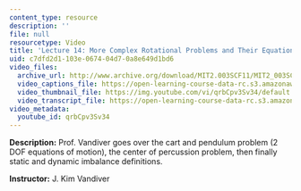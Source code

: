 ```yaml
---
content_type: resource
description: ''
file: null
resourcetype: Video
title: 'Lecture 14: More Complex Rotational Problems and Their Equations of Motion'
uid: c7dfd2d1-103e-0674-04d7-0a8e649d1bd6
video_files:
  archive_url: http://www.archive.org/download/MIT2.003SCF11/MIT2_003SCF11_lec14_300k.mp4
  video_captions_file: https://open-learning-course-data-rc.s3.amazonaws.com/2-003sc-engineering-dynamics-fall-2011/ff3ca8ca434f5bec8b1024a7268e8d3d_qrbCpv3Sv34.vtt
  video_thumbnail_file: https://img.youtube.com/vi/qrbCpv3Sv34/default.jpg
  video_transcript_file: https://open-learning-course-data-rc.s3.amazonaws.com/2-003sc-engineering-dynamics-fall-2011/6cf6c22ef8c50e3483678ee5990147b6_qrbCpv3Sv34.pdf
video_metadata:
  youtube_id: qrbCpv3Sv34
---
```


**Description:** Prof. Vandiver goes over the cart and pendulum problem (2 DOF equations of motion), the center of percussion problem, then finally static and dynamic imbalance definitions.

**Instructor:** J. Kim Vandiver